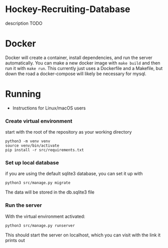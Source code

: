 # Hockey-Recruiting-Database

description TODO

# Docker
Docker will create a container, install dependencies, and run the server automatically. You can make a new docker image with `make build` and then run it with `make run`. This currently just uses a Dockerfile and a Makefile, but down the road a docker-compose will likely be necessary for mysql.

# Running
- Instructions for Linux/macOS users
### Create virtual environment
start with the root of the repository as your working directory
```commandline
python3 -m venv venv
source venv/bin/activate
pip install -r src/requirements.txt
```

### Set up local database
if you are using the default sqlite3 database, you can set it up with
```commandline
python3 src/manage.py migrate
```
The data will be stored in the db.sqlite3 file

### Run the server
With the virtual environment activated:
```commandline
python3 src/manage.py runserver
```
This should start the server on localhost, which you can visit with the link it prints out
